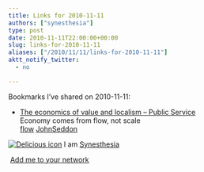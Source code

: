 ```yaml
---
title: Links for 2010-11-11
authors: ["synesthesia"]
type: post
date: 2010-11-11T22:00:00+00:00
slug: links-for-2010-11-11 
aliases: ["/2010/11/11/links-for-2010-11-11"]
aktt_notify_twitter:
  - no

---
```

Bookmarks I&#8217;ve shared on 2010-11-11:

  * [The economics of value and localism &#8211; Public Service][1]  
    Economy comes from flow, not scale  
    [flow][2] [JohnSeddon][3] 

<p class="deliciouslink">
  <a href="https://del.icio.us/synesthesia" title="See all my bookmarks on del.icio.us"><img src="https://www.synesthesia.co.uk/images/deliciousicon.jpg" alt="Delicious icon" /></a>&nbsp;I am <a href="https://del.icio.us/synesthesia" title="See all my bookmarks on del.icio.us">Synesthesia</a>
</p>

<p class="deliciouslink">
  <a href="https://del.icio.us/network?add=synesthesia" title="Add me to your del.icio.us network"><img src="https://www.synesthesia.co.uk/images/add.gif" alt="" /></a>&nbsp;<a href="https://del.icio.us/network?add=synesthesia" title="Add me to your del.icio.us network">Add me to your network</a>
</p>

 [1]: https://www.publicservice.co.uk/feature_story.asp?id=14582
 [2]: https://delicious.com/synesthesia/flow
 [3]: https://delicious.com/synesthesia/JohnSeddon